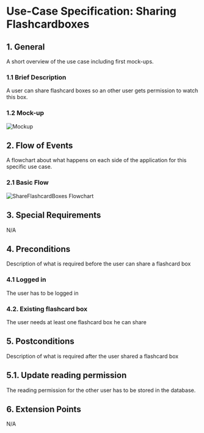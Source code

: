 # Use-Case Specification: Sharing Flashcardboxes

## 1. General

A short overview of the use case including first mock-ups.

### 1.1 Brief Description

A user can share flashcard boxes so an other user gets permission to watch this box.

### 1.2 Mock-up

![Mockup](https://github.com/phoenixfeder/fc-com/raw/master/UseCases/ShareFlashcardBoxes/ShareFlashcardBoxesMockup.png)

## 2. Flow of Events

A flowchart about what happens on each side of the application for this specific use case.

### 2.1 Basic Flow

![ShareFlashcardBoxes Flowchart](https://github.com/phoenixfeder/fc-com/raw/master/UseCases/ShareFlashcardBoxes/ShareFlashcardBoxesFlowchart.png)

## 3. Special Requirements

N/A

## 4. Preconditions

Description of what is required before the user can share a flashcard box

### 4.1 Logged in

The user has to be logged in

### 4.2. Existing flashcard box

The user needs at least one flashcard box he can share

## 5. Postconditions

Description of what is required after the user shared a flashcard box

## 5.1. Update reading permission

The reading permission for the other user has to be stored in the database.

## 6. Extension Points

N/A
